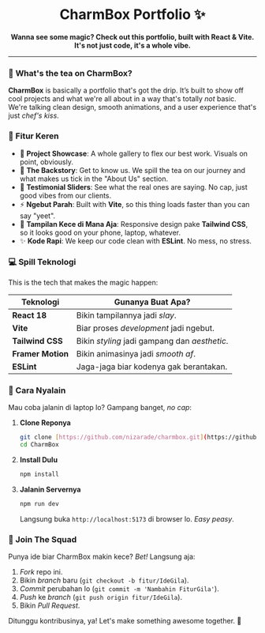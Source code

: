 <div align="center">
  <h1>CharmBox Portfolio ✨</h1>
  <p>
    <strong>Wanna see some magic? Check out this portfolio, built with React & Vite. It's not just code, it's a whole vibe.</strong>
  </p>

</div>

---

### 🤔 **What's the tea on CharmBox?**

**CharmBox** is basically a portfolio that's got the drip. It’s built to show off cool projects and what we're all about in a way that's totally *not* basic. We're talking clean design, smooth animations, and a user experience that's just *chef's kiss*.



### 🤙 Fitur Keren

-   🎨 **Project Showcase**: A whole gallery to flex our best work. Visuals on point, obviously.
-   📜 **The Backstory**: Get to know us. We spill the tea on our journey and what makes us tick in the "About Us" section.
-   💬 **Testimonial Sliders**: See what the real ones are saying. No cap, just good vibes from our clients.
-   ⚡ **Ngebut Parah**: Built with **Vite**, so this thing loads faster than you can say "yeet".
-   📱 **Tampilan Kece di Mana Aja**: Responsive design pake **Tailwind CSS**, so it looks good on your phone, laptop, whatever.
-   ✨ **Kode Rapi**: We keep our code clean with **ESLint**. No mess, no stress.

### 💻 Spill Teknologi

This is the tech that makes the magic happen:

| Teknologi                                                                                                             | Gunanya Buat Apa?                         |
| --------------------------------------------------------------------------------------------------------------------- | ----------------------------------------- |
| **React 18**      | Bikin tampilannya jadi *slay*.            |
| **Vite**              | Biar proses *development* jadi ngebut.    |
| **Tailwind CSS** | Bikin *styling* jadi gampang dan *aesthetic*. |
| **Framer Motion**     | Bikin animasinya jadi *smooth af*.        |
| **ESLint**            | Jaga-jaga biar kodenya gak berantakan.    |

### 🚀 Cara Nyalain

Mau coba jalanin di laptop lo? Gampang banget, *no cap*:

1.  **Clone Reponya**
    ```bash
    git clone [https://github.com/nizarade/charmbox.git](https://github.com/nizarade/charmbox.git)
    cd CharmBox
    ```

2.  **Install Dulu**
    ```bash
    npm install
    ```

3.  **Jalanin Servernya**
    ```bash
    npm run dev
    ```
    Langsung buka `http://localhost:5173` di browser lo. *Easy peasy*.

### 💖 Join The Squad

Punya ide biar CharmBox makin kece? *Bet!* Langsung aja:

1.  *Fork* repo ini.
2.  Bikin *branch* baru (`git checkout -b fitur/IdeGila`).
3.  *Commit* perubahan lo (`git commit -m 'Nambahin FiturGila'`).
4.  *Push* ke *branch* (`git push origin fitur/IdeGila`).
5.  Bikin *Pull Request*.

Ditunggu kontribusinya, ya! Let's make something awesome together. 🤘
